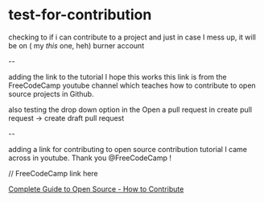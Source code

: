 # test-for-contribution

checking to if i can contribute to a project and just in case I mess up, it will be on ( my *this* one, heh) burner account

--

adding the link to the tutorial I hope this works
this link is from the FreeCodeCamp youtube channel which teaches how to contribute to open source projects in Github.

also testing the drop down option in the Open a pull request in create pull request -> create draft pull request

--

adding a link for contributing to open source contribution tutorial I came across in youtube.
Thank you @FreeCodeCamp !

// FreeCodeCamp link here

[Complete Guide to Open Source - How to Contribute](https://www.youtube.com/watch?v=yzeVMecydCE&ab_channel=freeCodeCamp.org)
